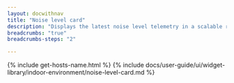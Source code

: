 ```yaml
---
layout: docwithnav
title: "Noise level card"
description: "Displays the latest noise level telemetry in a scalable rectangle card."
breadcrumbs: "true"
breadcrumbs-steps: "2"

---
```

{% include get-hosts-name.html %}
{% include docs/user-guide/ui/widget-library/indoor-environment/noise-level-card.md %}
